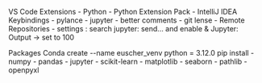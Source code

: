 VS Code Extensions
	- Python
	- Python Extension Pack
	- IntelliJ IDEA Keybindings
	- pylance
	- jupyter
	- better comments
	- git lense
	- Remote Repositories
	- settings : search jupyter: send… and enable & Jupyter: Output -> set to 100


Packages
Conda create --name euscher_venv python = 3.12.0
pip install
	- numpy
	- pandas
	- jupyter
	- scikit-learn
	- matplotlib
	- seaborn
	- pathlib
    - openpyxl